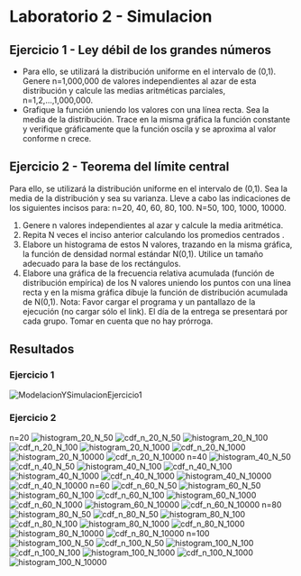 # Laboratorio 2 - Simulacion
## Ejercicio 1 - Ley débil de los grandes números
* Para ello, se utilizará la distribución uniforme en el intervalo de (0,1). Genere n=1,000,000 de valores independientes al azar 
 de esta distribución y calcule las medias aritméticas parciales, n=1,2,...,1,000,000.
* Grafique la función uniendo los valores con una línea recta. Sea la media de la distribución. Trace en la misma gráfica la función constante y verifique gráficamente que la función oscila  y se aproxima al valor conforme n crece. 
## Ejercicio 2 - Teorema del límite central
Para ello, se utilizará la distribución uniforme en el intervalo de (0,1).
Sea la media de la distribución y sea su varianza. Lleve a cabo las indicaciones de los siguientes incisos para:
n=20, 40, 60, 80, 100.
N=50, 100, 1000, 10000.
1. Genere n valores independientes al azar y calcule la media aritmética.
2. Repita N veces el inciso anterior calculando los promedios centrados .
3. Elabore un histograma de estos N valores, trazando en la misma gráfica, la función de densidad normal estándar N(0,1). Utilice un tamaño adecuado para la base de los rectángulos.
4. Elabore una gráfica de la frecuencia relativa acumulada (función de distribución empírica) de los N valores uniendo los puntos con una línea recta y en la misma gráfica dibuje la función de distribución acumulada de N(0,1).
Nota: Favor cargar el programa y un pantallazo de la ejecución (no cargar sólo el link). El día de la entrega se presentará por cada grupo. Tomar en cuenta que no hay prórroga.
## Resultados
### Ejercicio 1
![ModelacionYSimulacionEjercicio1](https://github.com/DiggsPapu/ModelacionYSimulacion/assets/84475020/25a97221-552c-4c33-91ed-5bad25139b68)
### Ejercicio 2
n=20
![histogram_20_N_50](https://github.com/DiggsPapu/ModelacionYSimulacion/assets/84475020/23b3ecb6-0312-476b-aa74-690b31399497)
![cdf_n_20_N_50](https://github.com/DiggsPapu/ModelacionYSimulacion/assets/84475020/277fd5fd-1ca1-4a6c-bf48-1cedb3232491)
![histogram_20_N_100](https://github.com/DiggsPapu/ModelacionYSimulacion/assets/84475020/abdcfd63-c764-420e-9a9c-1024452f6696)
![cdf_n_20_N_100](https://github.com/DiggsPapu/ModelacionYSimulacion/assets/84475020/bcc2fb85-fb82-47eb-a5ae-41d451b442b2)
![histogram_20_N_1000](https://github.com/DiggsPapu/ModelacionYSimulacion/assets/84475020/053ffa3a-474d-4bcc-987c-94258df5d13a)
![cdf_n_20_N_1000](https://github.com/DiggsPapu/ModelacionYSimulacion/assets/84475020/2425a97a-895b-4425-909b-69496494f670)
![histogram_20_N_10000](https://github.com/DiggsPapu/ModelacionYSimulacion/assets/84475020/c3a0f96a-8d98-4966-b0b7-aee61807483c)
![cdf_n_20_N_10000](https://github.com/DiggsPapu/ModelacionYSimulacion/assets/84475020/20858502-be18-4e5a-be52-35c988c73c94)
n=40
![histogram_40_N_50](https://github.com/DiggsPapu/ModelacionYSimulacion/assets/84475020/ae06973c-c502-4786-9820-1248a2c9845b)
![cdf_n_40_N_50](https://github.com/DiggsPapu/ModelacionYSimulacion/assets/84475020/7ab910a7-c9c7-44c8-b2a3-efbed753f53e)
![histogram_40_N_100](https://github.com/DiggsPapu/ModelacionYSimulacion/assets/84475020/d2a67fb1-b66f-43f7-bb2f-38f802d3d402)
![cdf_n_40_N_100](https://github.com/DiggsPapu/ModelacionYSimulacion/assets/84475020/edc78557-e344-468a-8beb-03033d4ac622)
![histogram_40_N_1000](https://github.com/DiggsPapu/ModelacionYSimulacion/assets/84475020/6e87fcf6-9f89-4f47-a1ca-01831233a56a)
![cdf_n_40_N_1000](https://github.com/DiggsPapu/ModelacionYSimulacion/assets/84475020/586d3b6f-0b39-4e77-80ff-ff5ab9034680)
![histogram_40_N_10000](https://github.com/DiggsPapu/ModelacionYSimulacion/assets/84475020/9f6da086-0fea-4ad6-a04b-ec5668bb5f10)
![cdf_n_40_N_10000](https://github.com/DiggsPapu/ModelacionYSimulacion/assets/84475020/3d4152de-f19a-48c0-90ac-77a6085cb0a4)
n=60
![cdf_n_60_N_50](https://github.com/DiggsPapu/ModelacionYSimulacion/assets/84475020/854e9842-1d08-43b4-9ac1-8948c177ac63)
![histogram_60_N_50](https://github.com/DiggsPapu/ModelacionYSimulacion/assets/84475020/e9bb3774-a225-4d35-8652-39f198b41d72)
![histogram_60_N_100](https://github.com/DiggsPapu/ModelacionYSimulacion/assets/84475020/6feba6d3-9cbe-4195-b67d-9794f4d08717)
![cdf_n_60_N_100](https://github.com/DiggsPapu/ModelacionYSimulacion/assets/84475020/fcc8cf21-bb87-4afc-909c-416c14de0294)
![histogram_60_N_1000](https://github.com/DiggsPapu/ModelacionYSimulacion/assets/84475020/7c6cfb55-f3ad-455b-87b3-205d0d9abfca)
![cdf_n_60_N_1000](https://github.com/DiggsPapu/ModelacionYSimulacion/assets/84475020/20d73ec0-80db-4708-aa05-5d79b8f90161)
![histogram_60_N_10000](https://github.com/DiggsPapu/ModelacionYSimulacion/assets/84475020/6286b8c7-f983-4a7a-83c0-f28368ebad91)
![cdf_n_60_N_10000](https://github.com/DiggsPapu/ModelacionYSimulacion/assets/84475020/4137b4f4-e3c8-4727-a986-ccbaf8551066)
n=80
![histogram_80_N_50](https://github.com/DiggsPapu/ModelacionYSimulacion/assets/84475020/e8de54b2-1089-4dcb-9a1e-27e829725c00)
![cdf_n_80_N_50](https://github.com/DiggsPapu/ModelacionYSimulacion/assets/84475020/8c69e3c7-d38e-4178-8595-1b8eca507cde)
![histogram_80_N_100](https://github.com/DiggsPapu/ModelacionYSimulacion/assets/84475020/d1cff360-715e-4299-a71c-360bd753678d)
![cdf_n_80_N_100](https://github.com/DiggsPapu/ModelacionYSimulacion/assets/84475020/798ecabd-f013-4a13-b3b2-374b7cf94f14)
![histogram_80_N_1000](https://github.com/DiggsPapu/ModelacionYSimulacion/assets/84475020/3ead613e-307c-425a-99fe-bee2c7ed73af)
![cdf_n_80_N_1000](https://github.com/DiggsPapu/ModelacionYSimulacion/assets/84475020/7b937c42-0c8b-4cf3-85b0-b6447a73569b)
![histogram_80_N_10000](https://github.com/DiggsPapu/ModelacionYSimulacion/assets/84475020/efa61607-f136-451d-b49c-32bdf14a699f)
![cdf_n_80_N_10000](https://github.com/DiggsPapu/ModelacionYSimulacion/assets/84475020/9b99d391-4a62-4309-aeeb-ce2a08c66be5)
n=100
![histogram_100_N_50](https://github.com/DiggsPapu/ModelacionYSimulacion/assets/84475020/84f1fead-1c2c-498d-843a-cf8f623a295c)
![cdf_n_100_N_50](https://github.com/DiggsPapu/ModelacionYSimulacion/assets/84475020/6a0c4675-e449-4028-89d8-c096c36ae18e)
![histogram_100_N_100](https://github.com/DiggsPapu/ModelacionYSimulacion/assets/84475020/b5eb1e4a-95aa-4ae8-af17-15412c61336f)
![cdf_n_100_N_100](https://github.com/DiggsPapu/ModelacionYSimulacion/assets/84475020/cceeb740-d231-4ba0-a266-ab502a0c3c99)
![histogram_100_N_1000](https://github.com/DiggsPapu/ModelacionYSimulacion/assets/84475020/9e4a428f-caab-41bb-9d98-cd55491d06aa)
![cdf_n_100_N_1000](https://github.com/DiggsPapu/ModelacionYSimulacion/assets/84475020/f1d90d61-3467-4e1d-895b-c9b40e71c8d7)
![histogram_100_N_10000](https://github.com/DiggsPapu/ModelacionYSimulacion/assets/84475020/f1aebcd7-47c9-46f0-ac82-ec0ff8811b31)
